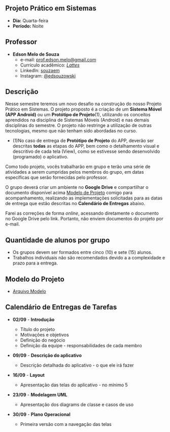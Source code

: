 ## Projeto Prático em Sistemas
* **Dia:** Quarta-feira
* **Período:** Noite

## Professor
+ **Edson Melo de Souza**
	+ e-mail: [prof.edson.melo@gmail.com](mailto:prof.edson.melo@gmail.com)
	+ Currículo acadêmico: [*Lattes*](http://lattes.cnpq.br/2641658716558510)
	+ LinkedIn: [souzaem](https://www.linkedin.com/in/souzaem/)
	+ Instagram: [@edsouzowski](https://www.instagram.com/edsouzowski/)

## Descrição
Nesse semestre teremos um novo desafio na construção do nosso Projeto Prático em Sistemas. O projeto proposto é a criação de um **Sistema Móvel (APP Android)** ou um **Protótipo de Projeto**(1), utilizando os conceitos aprendidos na disciplina de Sistemas Móveis (Android) e nas demais disciplinas do semestre. O projeto não restringe a utilização de outras tecnologias, mesmo que não tenham sido abordadas no curso.

* (1)No caso de entrega de **Protótipo de Projeto** do APP, deverão ser descritas **todas** as etapas do APP, bem como o detalhamento visual e descritivo de cada tela (View), como se estivesse sendo desenvolvido (programado) o aplicativo. 

Como todo projeto, vocês trabalharão em grupo e terão uma série de atividades a serem cumpridas pelos membros do grupo, em datas específicas que serão fornecidas pelo professor.

O grupo deverá criar um ambiente no **Google Drive** e compartilhar o documento disponível acima [Modelo de Projeto]() comigo para acompanhamento, realizando as implementações solicitadas para as datas de entrega que estão descritas no **Calendário de Entregas** abaixo.

Farei as correções de forma *online*, acessando diretamente o documento no Google Drive pelo link. Portanto, não enviem documentos do projeto por e-mail.

## Quantidade de alunos por grupo
+ Os grupos devem ser formados entre cinco (10) e sete (15) alunos.
+ Trabalhos individuais não são recomendados devido a a complexidade e prazo para a entrega.

## Modelo do Projeto
+ [Arquivo Modelo]()

## Calendário de Entregas de Tarefas
+ **02/09** - **Introdução**
	+ Título do projeto
	+ Motivações e objetivos
	+ Definição do negócio
	+ Definição da equipe - responsabilidades de cada membro

+ **09/09** - **Descrição do aplicativo**
	+ Descrição detalhada do aplicativo - o que ele irá fazer

+ **16/09** - **Layout**
	+ Apresentação das telas do aplicativo - no mínimo 5

+ **23/09** - **Modelagem UML**
	+ Apresentação dos diagrams de classe e casos de uso

+ **30/09** - **Plano Operacional**
	+ Primeira versão com a navegação das telas
